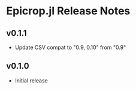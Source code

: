 # Epicrop.jl Release Notes

## v0.1.1

* Update CSV compat to "0.9, 0.10" from "0.9"

## v0.1.0

* Initial release
